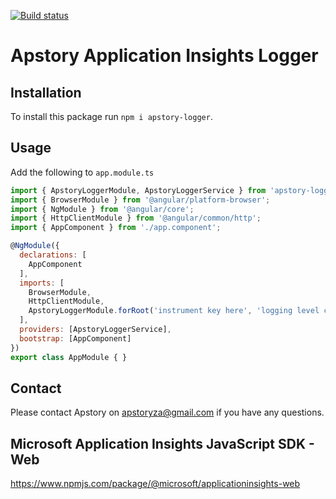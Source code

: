 [![Build status](https://apstory.visualstudio.com/ApStory/_apis/build/status/apstorymq-client-angular)](https://apstory.visualstudio.com/ApStory/_build/latest?definitionId=25)

# Apstory Application Insights Logger

## Installation

To install this package run `npm i apstory-logger`.

## Usage

Add the following to `app.module.ts`

```javascript
import { ApstoryLoggerModule, ApstoryLoggerService } from 'apstory-logger';
import { BrowserModule } from '@angular/platform-browser';
import { NgModule } from '@angular/core';
import { HttpClientModule } from '@angular/common/http';
import { AppComponent } from './app.component';

@NgModule({
  declarations: [
    AppComponent
  ],
  imports: [
    BrowserModule,
    HttpClientModule,
    ApstoryLoggerModule.forRoot('instrument key here', 'logging level console: 0 or 1'),
  ],
  providers: [ApstoryLoggerService],
  bootstrap: [AppComponent]
})
export class AppModule { }

```

## Contact

Please contact Apstory on apstoryza@gmail.com if you have any questions.

## Microsoft Application Insights JavaScript SDK - Web

https://www.npmjs.com/package/@microsoft/applicationinsights-web


